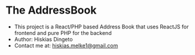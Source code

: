 # The AddressBook

* This project is a React/PHP based Address Book that uses ReactJS for frontend and pure PHP for the backend
* Author: Hiskias Dingeto
* Contact me at: hiskias.melke1@gmail.com